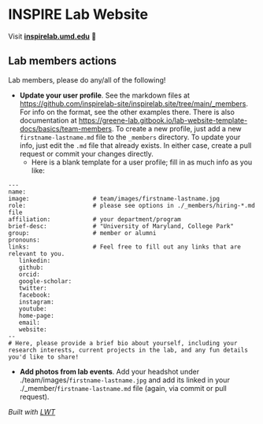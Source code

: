
# INSPIRE Lab Website

Visit **[inspirelab.umd.edu](http://inspirelab.umd.edu)** 🚀



## Lab members actions

Lab members, please do any/all of the following!

* **Update your user profile**. See the markdown files at https://github.com/inspirelab-site/inspirelab.site/tree/main/_members.  For info on the format, see the other examples there. There is also documentation at https://greene-lab.gitbook.io/lab-website-template-docs/basics/team-members. To create a new profile, just add a new `firstname-lastname.md` file to the `_members` directory. To update your info, just edit the `.md` file that already exists.  In either case, create a pull request or commit your changes directly.
    * Here is a blank template for a user profile; fill in as much info as you like:

```
---
name: 
image:                  # team/images/firstname-lastname.jpg
role:                   # please see options in ./_members/hiring-*.md file
affiliation:            # your department/program
brief-desc:             # "University of Maryland, College Park"
group:                  # member or alumni
pronouns: 
links:                  # Feel free to fill out any links that are relevant to you.
   linkedin: 
   github:
   orcid: 
   google-scholar:
   twitter:
   facebook:
   instagram: 
   youtube:
   home-page:
   email:
   website:
--
# Here, please provide a brief bio about yourself, including your research interests, current projects in the lab, and any fun details you'd like to share!
```
* **Add photos from lab events**. Add your headshot under ./team/images/`firstname-lastname.jpg`  and add its linked in your ./_member/`firstname-lastname.md` file (again, via commit or pull request).


_Built with [LWT](https://greene-lab.gitbook.io/lab-website-template-docs)_
